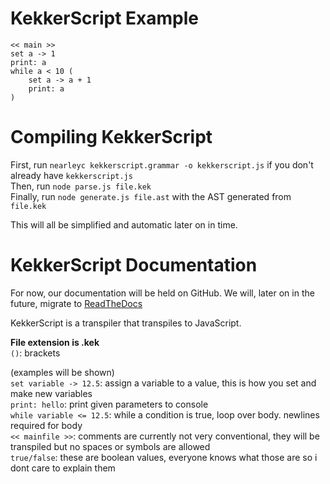 # KekkerScript Example
```
<< main >>
set a -> 1
print: a
while a < 10 (
    set a -> a + 1
    print: a
)
```

# Compiling KekkerScript
First, run `nearleyc kekkerscript.grammar -o kekkerscript.js` if you don't already have `kekkerscript.js`<br>
Then, run `node parse.js file.kek`<br>
Finally, run `node generate.js file.ast` with the AST generated from `file.kek`

This will all be simplified and automatic later on in time.

# KekkerScript Documentation
For now, our documentation will be held on
GitHub. We will, later on in the future, migrate to
[ReadTheDocs](https://www.readthedocs.io)

KekkerScript is a transpiler that transpiles to JavaScript.

**File extension is .kek**<br>
`()`: brackets

(examples will be shown)<br>
`set variable -> 12.5`: assign a variable to a value, this is how you set and make new variables<br>
`print: hello`: print given parameters to console<br>
`while variable <= 12.5`: while a condition is true, loop over body. newlines required for body<br>
`<< mainfile >>`: comments are currently not very conventional, they will be transpiled but no spaces or symbols are allowed<br>
`true/false`: these are boolean values, everyone knows what those are so i dont care to explain them
